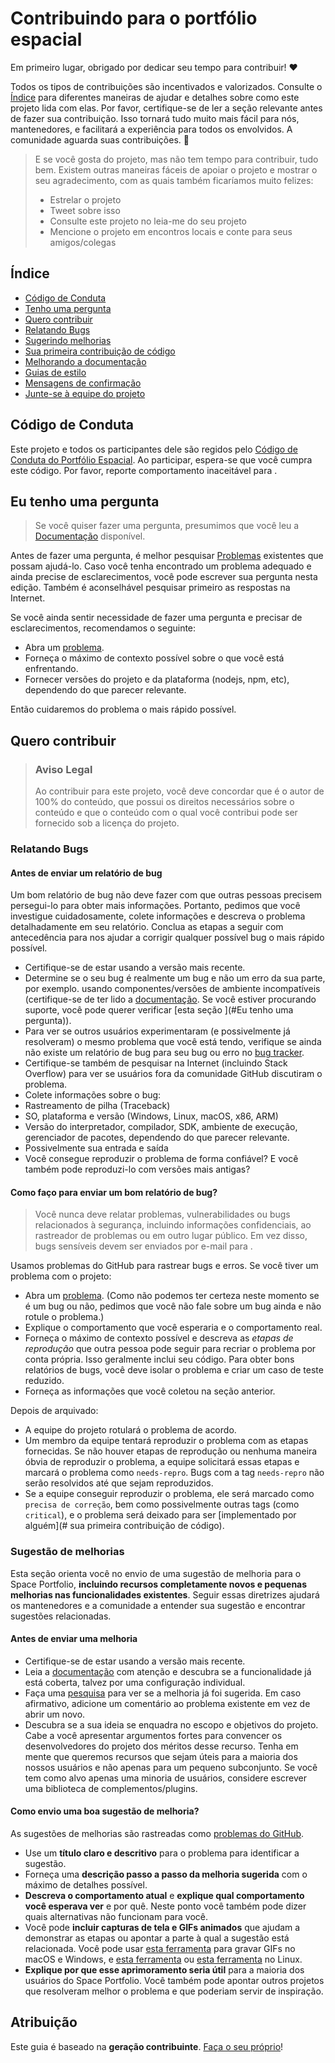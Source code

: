 <!-- omitir no toc -->
# Contribuindo para o portfólio espacial

Em primeiro lugar, obrigado por dedicar seu tempo para contribuir! ❤️

Todos os tipos de contribuições são incentivados e valorizados. Consulte o [Índice](#índice) para diferentes maneiras de ajudar e detalhes sobre como este projeto lida com elas. Por favor, certifique-se de ler a seção relevante antes de fazer sua contribuição. Isso tornará tudo muito mais fácil para nós, mantenedores, e facilitará a experiência para todos os envolvidos. A comunidade aguarda suas contribuições. 🎉

> E se você gosta do projeto, mas não tem tempo para contribuir, tudo bem. Existem outras maneiras fáceis de apoiar o projeto e mostrar o seu agradecimento, com as quais também ficaríamos muito felizes:
> - Estrelar o projeto
> - Tweet sobre isso
> - Consulte este projeto no leia-me do seu projeto
> - Mencione o projeto em encontros locais e conte para seus amigos/colegas

<!-- omitir no toc -->
## Índice

- [Código de Conduta](#código-de-conduta)
- [Tenho uma pergunta](#tenho-uma-pergunta)
- [Quero contribuir](#quero-contribuir)
- [Relatando Bugs](#reporting-bugs)
- [Sugerindo melhorias](#sugerindo-melhorias)
- [Sua primeira contribuição de código](#sua-primeira-contribuição-de-código)
- [Melhorando a documentação](#improving-the-documentation)
- [Guias de estilo](#guias-de-estilo)
- [Mensagens de confirmação](#mensagens-de-confirmação)
- [Junte-se à equipe do projeto](#join-the-project-team)


## Código de Conduta

Este projeto e todos os participantes dele são regidos pelo
[Código de Conduta do Portfólio Espacial](https://github.com/sanidhyy/space-portfolioblob/master/CODE_OF_CONDUCT.md).
Ao participar, espera-se que você cumpra este código. Por favor, reporte comportamento inaceitável
para .


## Eu tenho uma pergunta

> Se você quiser fazer uma pergunta, presumimos que você leu a [Documentação](https://github.com/sanidhyy/space-portfolio/wiki) disponível.

Antes de fazer uma pergunta, é melhor pesquisar [Problemas](https://github.com/sanidhyy/space-portfolio/issues) existentes que possam ajudá-lo. Caso você tenha encontrado um problema adequado e ainda precise de esclarecimentos, você pode escrever sua pergunta nesta edição. Também é aconselhável pesquisar primeiro as respostas na Internet.

Se você ainda sentir necessidade de fazer uma pergunta e precisar de esclarecimentos, recomendamos o seguinte:

- Abra um [problema](https://github.com/sanidhyy/space-portfolio/issues/new).
- Forneça o máximo de contexto possível sobre o que você está enfrentando.
- Fornecer versões do projeto e da plataforma (nodejs, npm, etc), dependendo do que parecer relevante.

Então cuidaremos do problema o mais rápido possível.

## Quero contribuir

> ### Aviso Legal <!-- omit in toc -->
> Ao contribuir para este projeto, você deve concordar que é o autor de 100% do conteúdo, que possui os direitos necessários sobre o conteúdo e que o conteúdo com o qual você contribui pode ser fornecido sob a licença do projeto.

### Relatando Bugs

<!-- omitir no toc -->
#### Antes de enviar um relatório de bug

Um bom relatório de bug não deve fazer com que outras pessoas precisem persegui-lo para obter mais informações. Portanto, pedimos que você investigue cuidadosamente, colete informações e descreva o problema detalhadamente em seu relatório. Conclua as etapas a seguir com antecedência para nos ajudar a corrigir qualquer possível bug o mais rápido possível.

- Certifique-se de estar usando a versão mais recente.
- Determine se o seu bug é realmente um bug e não um erro da sua parte, por exemplo. usando componentes/versões de ambiente incompatíveis (certifique-se de ter lido a [documentação](https://github.com/sanidhyy/space-portfolio/wiki). Se você estiver procurando suporte, você pode querer verificar [esta seção ](#Eu tenho uma pergunta)).
- Para ver se outros usuários experimentaram (e possivelmente já resolveram) o mesmo problema que você está tendo, verifique se ainda não existe um relatório de bug para seu bug ou erro no [bug tracker](https://github.com/sanidhyy/space-portfolioissues?q=label%3Abug).
- Certifique-se também de pesquisar na Internet (incluindo Stack Overflow) para ver se usuários fora da comunidade GitHub discutiram o problema.
- Colete informações sobre o bug:
- Rastreamento de pilha (Traceback)
- SO, plataforma e versão (Windows, Linux, macOS, x86, ARM)
- Versão do interpretador, compilador, SDK, ambiente de execução, gerenciador de pacotes, dependendo do que parecer relevante.
- Possivelmente sua entrada e saída
- Você consegue reproduzir o problema de forma confiável? E você também pode reproduzi-lo com versões mais antigas?

<!-- omitir no toc -->
#### Como faço para enviar um bom relatório de bug?

> Você nunca deve relatar problemas, vulnerabilidades ou bugs relacionados à segurança, incluindo informações confidenciais, ao rastreador de problemas ou em outro lugar público. Em vez disso, bugs sensíveis devem ser enviados por e-mail para .

Usamos problemas do GitHub para rastrear bugs e erros. Se você tiver um problema com o projeto:

- Abra um [problema](https://github.com/sanidhyy/space-portfolio/issues/new). (Como não podemos ter certeza neste momento se é um bug ou não, pedimos que você não fale sobre um bug ainda e não rotule o problema.)
- Explique o comportamento que você esperaria e o comportamento real.
- Forneça o máximo de contexto possível e descreva as *etapas de reprodução* que outra pessoa pode seguir para recriar o problema por conta própria. Isso geralmente inclui seu código. Para obter bons relatórios de bugs, você deve isolar o problema e criar um caso de teste reduzido.
- Forneça as informações que você coletou na seção anterior.

Depois de arquivado:

- A equipe do projeto rotulará o problema de acordo.
- Um membro da equipe tentará reproduzir o problema com as etapas fornecidas. Se não houver etapas de reprodução ou nenhuma maneira óbvia de reproduzir o problema, a equipe solicitará essas etapas e marcará o problema como `needs-repro`. Bugs com a tag `needs-repro` não serão resolvidos até que sejam reproduzidos.
- Se a equipe conseguir reproduzir o problema, ele será marcado como `precisa de correção`, bem como possivelmente outras tags (como `critical`), e o problema será deixado para ser [implementado por alguém](# sua primeira contribuição de código).

### Sugestão de melhorias

Esta seção orienta você no envio de uma sugestão de melhoria para o Space Portfolio, **incluindo recursos completamente novos e pequenas melhorias nas funcionalidades existentes**. Seguir essas diretrizes ajudará os mantenedores e a comunidade a entender sua sugestão e encontrar sugestões relacionadas.

<!-- omitir no toc -->
#### Antes de enviar uma melhoria

- Certifique-se de estar usando a versão mais recente.
- Leia a [documentação](https://github.com/sanidhyy/space-portfolio/wiki) com atenção e descubra se a funcionalidade já está coberta, talvez por uma configuração individual.
- Faça uma [pesquisa](https://github.com/sanidhyy/space-portfolio/issues) para ver se a melhoria já foi sugerida. Em caso afirmativo, adicione um comentário ao problema existente em vez de abrir um novo.
- Descubra se a sua ideia se enquadra no escopo e objetivos do projeto. Cabe a você apresentar argumentos fortes para convencer os desenvolvedores do projeto dos méritos desse recurso. Tenha em mente que queremos recursos que sejam úteis para a maioria dos nossos usuários e não apenas para um pequeno subconjunto. Se você tem como alvo apenas uma minoria de usuários, considere escrever uma biblioteca de complementos/plugins.

<!-- omitir no toc -->
#### Como envio uma boa sugestão de melhoria?

As sugestões de melhorias são rastreadas como [problemas do GitHub](https://github.com/sanidhyy/space-portfolio/issues).

- Use um **título claro e descritivo** para o problema para identificar a sugestão.
- Forneça uma **descrição passo a passo da melhoria sugerida** com o máximo de detalhes possível.
- **Descreva o comportamento atual** e **explique qual comportamento você esperava ver** e por quê. Neste ponto você também pode dizer quais alternativas não funcionam para você.
- Você pode **incluir capturas de tela e GIFs animados** que ajudam a demonstrar as etapas ou apontar a parte à qual a sugestão está relacionada. Você pode usar [esta ferramenta](https://www.cockos.com/licecap/) para gravar GIFs no macOS e Windows, e [esta ferramenta](https://github.com/colinkeenan/silentcast) ou [esta ferramenta](https://github.com/GNOME/byzanz) no Linux. <!-- isso só deve ser incluído se o projeto tiver uma GUI -->
- **Explique por que esse aprimoramento seria útil** para a maioria dos usuários do Space Portfolio. Você também pode apontar outros projetos que resolveram melhor o problema e que poderiam servir de inspiração.

<!-- omitir no toc -->
## Atribuição
Este guia é baseado na **geração contribuinte**. [Faça o seu próprio](https://github.com/bttger/contributing-gen)!

